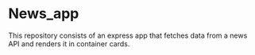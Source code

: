 # News_app
This repository consists of an express app that fetches data from a news API and renders it in container cards.

